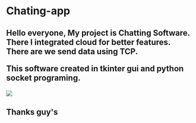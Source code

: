 <h1>Chating-app</h1>
<p> <h2>Hello everyone, 
My project is Chatting Software.
There I integrated cloud for better features. 
There are we send data using TCP. 



This software created in tkinter gui and python socket programing.
  </p></h2>
<img align="left"src="https://github.com/sagarjangid41/Chatting-app/raw/main/chatting%20software.png" />



<br>
<h2>Thanks guy's</h2>
